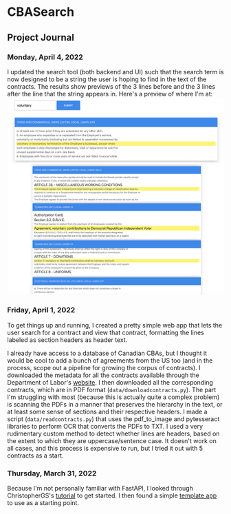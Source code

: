 # CBASearch

## Project Journal

### Monday, April 4, 2022
I updated the search tool (both backend and UI) such that the search term is now designed to be a string the user is hoping to find in the text of the contracts. The results show previews of the 3 lines before and the 3 lines after the line that the string appears in. Here's a preview of where I'm at:
![Preview image 2](/progress_pics/4.03-2.png)
![Preview image 1](/progress_pics/4.03-1.png)

### Friday, April 1, 2022
To get things up and running, I created a pretty simple web app that lets the user search for a contract and view that contract, formatting the lines labeled as section headers as header text. 

I already have access to a database of Canadian CBAs, but I thought it would be cool to add a bunch of agreements from the US too (and in the process, scope out a pipeline for growing the corpus of contracts). I downloaded the metadata for all the contracts available through the Department of Labor's [website](https://olmsapps.dol.gov/olpdr/?&_ga=2.258240718.51574531.1648405057-1819467352.1646754527#CBA%20Search/CBA%20Search/). I then downloaded all the corresponding contracts, which are in PDF format (`data/downloadcontracts.py`). The part I'm struggling with most (because this is actually quite a complex problem) is scanning the PDFs in a manner that preserves the hierarchy in the text, or at least some sense of sections and their respective headers. I made a script (`data/readcontracts.py`) that uses the pdf_to_image and pytesseract libraries to perform OCR that converts the PDFs to TXT. I used a  very rudimentary custom method to detect whether lines are headers, based on the extent to which they are uppercase/sentence case. It doesn't work on all cases, and this process is expensive to run, but I tried it out with 5 contracts as a start.

### Thursday, March 31, 2022
Because I'm not personally familiar with FastAPI, I looked through ChristopherGS's [tutorial](https://christophergs.com/tutorials/ultimate-fastapi-tutorial-pt-6b-linode-deploy-gunicorn-uvicorn-nginx/) to get started. I then found a simple [template app](https://github.com/robmarkcole/simple-fastAPI-webapp) to use as a starting point.

